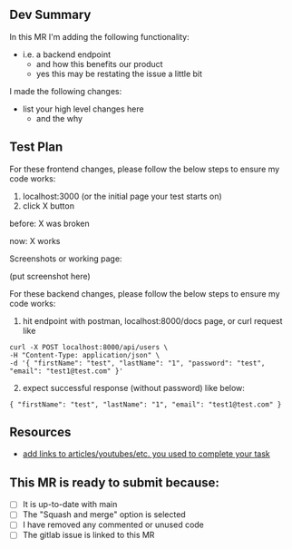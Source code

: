 ## Dev Summary

In this MR I'm adding the following functionality:

- i.e. a backend endpoint
  - and how this benefits our product
  - yes this may be restating the issue a little bit

I made the following changes:

- list your high level changes here
  - and the why

## Test Plan

For these frontend changes, please follow the below steps to ensure my code works:

1. localhost:3000 (or the initial page your test starts on)
2. click X button

  before: X was broken

  now: X works

Screenshots or working page:

(put screenshot here)

For these backend changes, please follow the below steps to ensure my code works:

1. hit endpoint with postman, localhost:8000/docs page, or curl request like

```
curl -X POST localhost:8000/api/users \
-H "Content-Type: application/json" \
-d '{ "firstName": "test", "lastName": "1", "password": "test", "email": "test1@test.com" }'
```

2. expect successful response (without password) like below:

```
{ "firstName": "test", "lastName": "1", "email": "test1@test.com" }
```

## Resources

- [add links to articles/youtubes/etc. you used to complete your task](stackoverflow.com)

## This MR is ready to submit because:

- [ ] It is up-to-date with main
- [ ] The "Squash and merge" option is selected
- [ ] I have removed any commented or unused code
- [ ] The gitlab issue is linked to this MR
